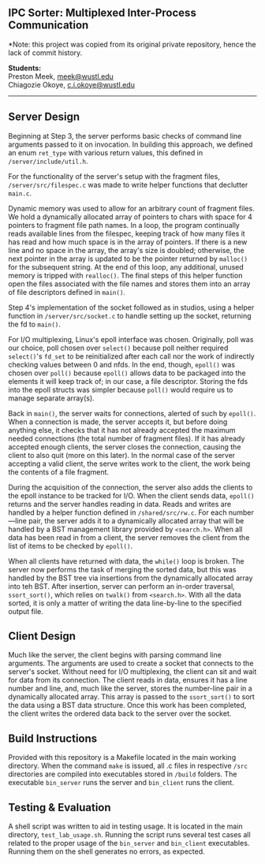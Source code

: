 ## IPC Sorter: Multiplexed Inter-Process Communication
*Note: this project was copied from its original private repository, hence the lack of commit history.

**Students:**  
Preston Meek, meek@wustl.edu  
Chiagozie Okoye, c.i.okoye@wustl.edu

---

## Server Design

Beginning at Step 3, the server performs basic checks of command line arguments passed to it on invocation. In building this approach, we defined an enum `ret_type` with various return values, this defined in `/server/include/util.h`.

For the functionality of the server's setup with the fragment files, `/server/src/filespec.c` was made to write helper functions that declutter `main.c`.

Dynamic memory was used to allow for an arbitrary count of fragment files. We hold a dynamically allocated array of pointers to chars with space for 4 pointers to fragment file path names. In a loop, the program continually reads available lines from the filespec, keeping track of how many files it has read and how much space is in the array of pointers. If there is a new line and no space in the array, the array's size is doubled; otherwise, the next pointer in the array is updated to be the pointer returned by `malloc()` for the subsequent string. At the end of this loop, any additional, unused memory is tripped with `realloc()`. The final steps of this helper function open the files associated with the file names and stores them into an array of file descriptors defined in `main()`.

Step 4's implementation of the socket followed as in studios, using a helper function in `/server/src/socket.c` to handle setting up the socket, returning the fd to `main()`.

For I/O multiplexing, Linux's epoll interface was chosen. Originally, poll was our choice, poll chosen over `select()` because poll neither required `select()`'s `fd_set` to be reinitialized after each call nor the work of indirectly checking values between 0 and nfds. In the end, though, `epoll()` was chosen over `poll()` because `epoll()` allows data to be packaged into the elements it will keep track of; in our case, a file descriptor. Storing the fds into the epoll structs was simpler because `poll()` would require us to manage separate array(s).

Back in `main()`, the server waits for connections, alerted of such by `epoll()`. When a connection is made, the server accepts it, but before doing anything else, it checks that it has not already accepted the maximum needed connections (the total number of fragment files). If it has already accepted enough clients, the server closes the connection, causing the client to also quit (more on this later). In the normal case of the server accepting a valid client, the serve writes work to the client, the work being the contents of a file fragment.

During the acquisition of the connection, the server also adds the clients to the epoll instance to be tracked for I/O. When the client sends data, `epoll()` returns and the server handles reading in data. Reads and writes are handled by a helper function defined in `/shared/src/rw.c`. For each number—line pair, the server adds it to a dynamically allocated array that will be handled by a BST management library provided by `<search.h>`. When all data has been read in from a client, the server removes the client from the list of items to be checked by `epoll()`.

When all clients have returned with data, the `while()` loop is broken. The server now performs the task of merging the sorted data, but this was handled by the BST tree via insertions from the dynamically allocated array into teh BST. After insertion, server can perform an in-order traversal, `ssort_sort()`, which relies on `twalk()` from `<search.h>`. With all the data sorted, it is only a matter of writing the data line-by-line to the specified output file.

## Client Design

Much like the server, the client begins with parsing command line arguments. The arguments are used to create a socket that connects to the server's socket. Without need for I/O multiplexing, the client can sit and wait for data from its connection. The client reads in data, ensures it has a line number and line, and, much like the server, stores the number-line pair in a dynamically allocated array. This array is passed to the `ssort_sort()` to sort the data using a BST data structure. Once this work has been completed, the client writes the ordered data back to the server over the socket.

## Build Instructions

Provided with this repository is a Makefile located in the main working directory. When the command `make` is issued, all .c files in respective `/src` directories are compiled into executables stored in `/build` folders. The executable `bin_server` runs the server and `bin_client` runs the client.

## Testing & Evaluation

A shell script was written to aid in testing usage. It is located in the main directory, `test_lab_usage.sh`. Running the script runs several test cases all related to the proper usage of the `bin_server` and `bin_client` executables. Running them on the shell generates no errors, as expected.
